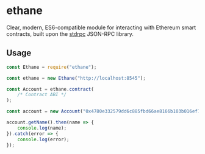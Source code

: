 # ethane

Clear, modern, ES6-compatible module for interacting with Ethereum smart contracts, built upon the [stdrpc](https://github.com/montyanderson/stdrpc) JSON-RPC library.

## Usage

``` javascript
const Ethane = require("ethane");

const ethane = new Ethane("http://localhost:8545");

const Account = ethane.contract(
	/* Contract ABI */
);

const account = new Account("0x4780e332579dd6c885fbd66ae8166b103b016ef7");

account.getName().then(name => {
	console.log(name);
}).catch(error => {
	console.log(error);
});
```
